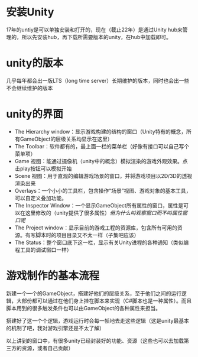 # 安装Unity 

17年的untiy是可以单独安装和打开的，现在（截止22年）是通过Unity hub来管理的，所以先安装hub，再下载所需要版本的unity，在hub中加载即可。  

# unity的版本

几乎每年都会出一版LTS（long time server）长期维护的版本，同时也会出一些不会继续维护的版本 

# unity的界面

+ The Hierarchy window：显示游戏构建的结构的窗口（Unity特有的概念，所有GameObject的层级关系均显示在这里） 
+ The Toolbar：软件都有的，最上面一栏的菜单栏（好像有接口可以自己写个菜单项）
+ Game 视图：能通过摄像机（unity中的概念）模拟渲染的游戏外观效果。点击play按钮可以模拟开始 
+ Scene 视图：用于直观的编辑游戏场景的窗口，并将游戏项目以2D/3D的透视渲染出来 
+ Overlays：一个小小的工具栏，包含操作“场景”视图、游戏对象的基本工具，可以自定义叠加功能。 
+ The Inspector Window：一个显示GameObject所有属性的窗口，属性是可以在这里修改的（unity提供了很多属性）*但为什么叫观察窗口而不叫属性窗口呢* 
+ The Project window：显示目前的游戏工程的资源库，包含所有可用的资源。有写脚本时的项目目录又不太一样（子集吧应该） 
+ The Status：整个窗口底下这一栏，显示有关Unity进程的各种通知（类似编程工具的调试窗口一样）  

# 游戏制作的基本流程

新建一个一个的GameObject，搭建好他们的层级关系，至于他们之间的运行逻辑，大部份都可以通过在他们身上挂在脚本来实现（C#脚本也是一种属性）。而且脚本用到的很多触发条件也可以由GameObject的各种属性来担当。 

搭建好了这一个个逻辑，游戏运行时会每一帧地去走这些逻辑（这是unity最基本的机制了吧，我对游戏引擎还是不太了解） 

以上讲到的窗口中，有很多unity已经封装好的功能、资源（这些也可以去加载第三方的资源，或者自己贡献）
